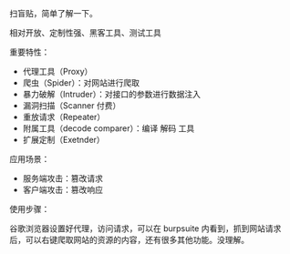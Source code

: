 扫盲贴，简单了解一下。



相对开放、定制性强、黑客工具、测试工具

重要特性：

- 代理工具（Proxy）
- 爬虫（Spider）：对网站进行爬取
- 暴力破解（Intruder）：对接口的参数进行数据注入
- 漏洞扫描（Scanner 付费）
- 重放请求（Repeater）
- 附属工具（decode comparer）：编译 解码 工具
- 扩展定制（Exetnder）

应用场景：

- 服务端攻击：篡改请求
- 客户端攻击：篡改响应



使用步骤：

谷歌浏览器设置好代理，访问请求，可以在 burpsuite 内看到，抓到网站请求后，可以右键爬取网站的资源的内容，还有很多其他功能。没理解。

